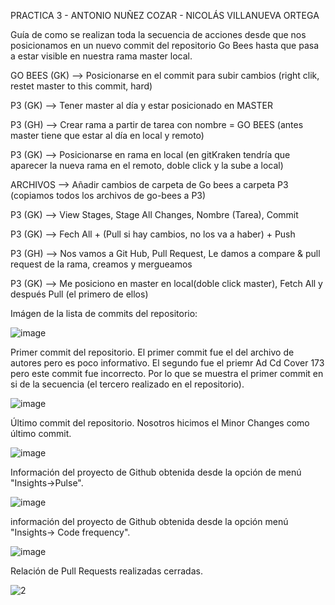 PRACTICA 3
    - ANTONIO NUÑEZ COZAR
    - NICOLÁS VILLANUEVA ORTEGA

Guía de como se realizan toda la secuencia de acciones desde que nos posicionamos en un nuevo commit del repositorio Go Bees hasta que pasa a estar visible en nuestra rama master local.

GO BEES (GK) --> Posicionarse en el commit para subir cambios (right clik, restet master to this commit, hard)

P3 (GK) --> Tener master al día y estar posicionado en MASTER

P3 (GH) --> Crear rama a partir de tarea con nombre = GO BEES (antes master tiene que estar al día en local y remoto)

P3 (GK) --> Posicionarse en rama en local (en gitKraken tendría que aparecer la nueva rama en el remoto, doble click y la sube a local)

ARCHIVOS --> Añadir cambios de carpeta de Go bees a carpeta P3 (copiamos todos los archivos de go-bees a P3)

P3 (GK) --> View Stages, Stage All Changes, Nombre (Tarea), Commit

P3 (GK) --> Fech All + (Pull si hay cambios, no los va a haber) + Push

P3 (GH) --> Nos vamos a Git Hub, Pull Request, Le damos a compare & pull request de la rama, creamos y mergueamos

P3 (GK) --> Me posiciono en master en local(doble click master), Fetch All y después Pull (el primero de ellos)

Imágen de la lista de commits del repositorio:

![image](https://github.com/user-attachments/assets/a9c877b1-a289-4860-a58d-22d7094b11c4)

Primer commit del repositorio. El primer commit fue el del archivo de autores pero es poco informativo. El segundo fue el priemr Ad Cd Cover 173 pero este commit fue incorrecto. Por lo que se muestra el primer commit en si de la secuencia (el tercero realizado en el repositorio).

![image](https://github.com/user-attachments/assets/282565c6-d224-4134-acf1-4b2aaf347694)

Último commit del repositorio. Nosotros hicimos el Minor Changes como último commit.

![image](https://github.com/user-attachments/assets/5fb60723-0e37-4240-a798-3b5786d724e4)

Información del proyecto de Github obtenida desde la opción de menú "Insights→Pulse".

![image](https://github.com/user-attachments/assets/10728e43-9be7-462e-ad13-963a534b4890)

información del proyecto de Github obtenida desde la opción menú "Insights→ Code frequency".

![image](https://github.com/user-attachments/assets/098f1ccf-9bf6-40eb-971d-ec7973cd6e7c)

Relación de Pull Requests realizadas cerradas.

![2](https://github.com/user-attachments/assets/8880fd70-9559-4680-8a9e-b7758c03388d)





